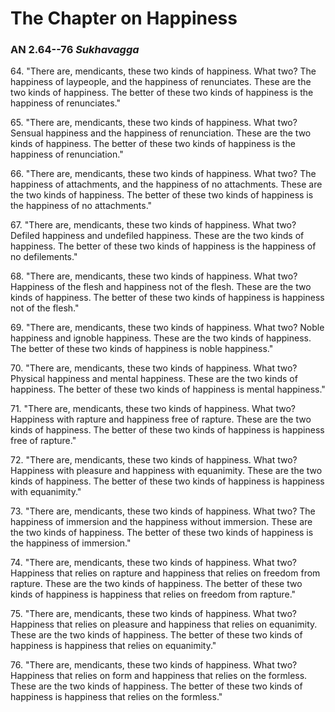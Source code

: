 # The Chapter on Happiness

### AN 2.64--76 *Sukhavagga*

64\. "There are, mendicants, these two kinds of happiness. What two? The
happiness of laypeople, and the happiness of renunciates. These are the
two kinds of happiness. The better of these two kinds of happiness is
the happiness of renunciates."

<!--pg-->
65\. "There are, mendicants, these two kinds of happiness. What two? Sensual
happiness and the happiness of renunciation. These are the two kinds of
happiness. The better of these two kinds of happiness is the happiness
of renunciation."

<!--pg-->
66\. "There are, mendicants, these two kinds of happiness. What two? The
happiness of attachments, and the happiness of no attachments. These are
the two kinds of happiness. The better of these two kinds of happiness
is the happiness of no attachments."

<!--pg-->
67\. "There are, mendicants, these two kinds of happiness. What two? Defiled
happiness and undefiled happiness. These are the two kinds of happiness.
The better of these two kinds of happiness is the happiness of no
defilements."

<!--pg-->
68\. "There are, mendicants, these two kinds of happiness. What two?
Happiness of the flesh and happiness not of the flesh. These are the two
kinds of happiness. The better of these two kinds of happiness is
happiness not of the flesh."

<!--pg-->
69\. "There are, mendicants, these two kinds of happiness. What two? Noble
happiness and ignoble happiness. These are the two kinds of happiness.
The better of these two kinds of happiness is noble happiness."

<!--pg-->
70\. "There are, mendicants, these two kinds of happiness. What two? Physical
happiness and mental happiness. These are the two kinds of happiness.
The better of these two kinds of happiness is mental happiness."

<!--pg-->
71\. "There are, mendicants, these two kinds of happiness. What two?
Happiness with rapture and happiness free of rapture. These are the two
kinds of happiness. The better of these two kinds of happiness is
happiness free of rapture."

<!--pg-->
72\. "There are, mendicants, these two kinds of happiness. What two?
Happiness with pleasure and happiness with equanimity. These are the two
kinds of happiness. The better of these two kinds of happiness is
happiness with equanimity."

<!--pg-->
73\. "There are, mendicants, these two kinds of happiness. What two? The
happiness of immersion and the happiness without immersion. These are
the two kinds of happiness. The better of these two kinds of happiness
is the happiness of immersion."

<!--pg-->
74\. "There are, mendicants, these two kinds of happiness. What two?
Happiness that relies on rapture and happiness that relies on freedom
from rapture. These are the two kinds of happiness. The better of these
two kinds of happiness is happiness that relies on freedom from
rapture."

<!--pg-->
75\. "There are, mendicants, these two kinds of happiness. What two?
Happiness that relies on pleasure and happiness that relies on
equanimity. These are the two kinds of happiness. The better of these
two kinds of happiness is happiness that relies on equanimity."

<!--pg-->
76\. "There are, mendicants, these two kinds of happiness. What two?
Happiness that relies on form and happiness that relies on the formless.
These are the two kinds of happiness. The better of these two kinds of
happiness is happiness that relies on the formless."
